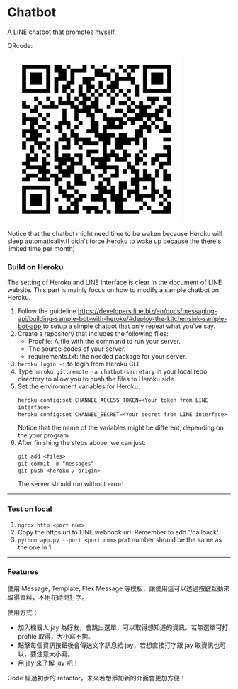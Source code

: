 # Chatbot
A LINE chatbot that promotes myself.

QRcode:

![](./qrcode.png)

Notice that the chatbot might need time to be waken because Heroku will sleep automatically.(I didn't force Heroku to wake up because the there's limited time per month)
### Build on Heroku
The setting of Heroku and LINE interface is clear in the document of LINE website. This part is mainly focus on how to modify a sample chatbot on Heroku.
1. Follow the guideline https://developers.line.biz/en/docs/messaging-api/building-sample-bot-with-heroku/#deploy-the-kitchensink-sample-bot-app to setup a simple chatbot that only repeat what you've say. 
2. Create a repository that includes the following files:
    - Procfile: A file with the command to run your server.
    - The source codes of your server.
    - requirements.txt: the needed package for your server.
3. `heroku login -i` to login from Heroku CLI
4. Type `heroku git:remote -a chatbot-secretary` in your local repo directory to allow you to push the files to Heroku side.
5. Set the environment variables for Heroku:
    ```
    heroku config:set CHANNEL_ACCESS_TOKEN=<Your token from LINE interface>
    heroku config:set CHANNEL_SECRET=<Your secret from LINE interface>
    ```
    Notice that the name of the variables might be different, depending on the your program.
6. After finishing the steps above, we can just:
    ```
    git add <files>
    git commit -m "messages"
    git push <heroku / origin>
    ```
    The server should run without error!
    
 ---
### Test on local
1. `ngrox http <port num>`
2. Copy the https url to LINE webhook url. Remember to add '/callback'.
3. `python app.py --port <port num>` port number should be the same as the one in 1.
 
 ---
### Features
使用 Message, Template, Flex Message 等模板，讓使用這可以透過按鍵互動來取得資料，不用花時間打字。

使用方式：
- 加入機器人 jay 為好友，會跳出選單，可以取得想知道的資訊。若無選單可打 profile 取得，大小寫不拘。
- 點擊每個資訊按鈕後會傳送文字訊息給 jay，若想直接打字跟 jay 取資訊也可以，要注意大小寫。
- 用 jay 來了解 jay 吧！
        
Code 經過初步的 refactor，未來若想添加新的介面會更加方便！
